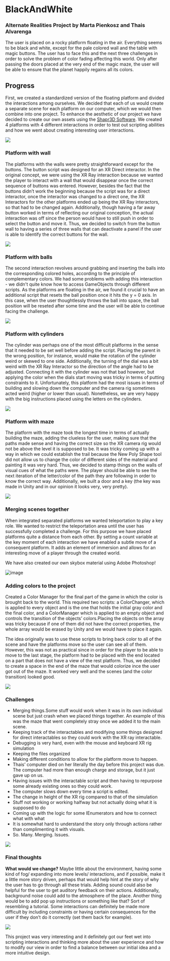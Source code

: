 # BlackAndWhite
### Alternate Realities Project by Marta Pienkosz and Thais Alvarenga

The user is placed on a rocky platform floating in the air. Everything seems to be black and white, except for the pale colored wall and the table with magic buttons. The user has to face this and the next three challenges in order to solve the problem of color fading affecting this world. Only after passing the doors placed at the very end of the magic maze, the user will  be able to ensure that the planet happily regains all its colors.


## Progress

First, we created a standardized version of the floating platform and divided the interactions among ourselves. We decided that each of us would create a separate scene for each platform on our computer, which we would then combine into one project. To enhance the aesthetic of our project we have decided to create our own assets using the [Shapr3D Software](https://www.shapr3d.com/). We created 4 platforms with 4 different interactions in order to test out scripting abilities and how we went about creating interesting user interactions.

![](images/p8.png)


### Platform with wall
The platforms with the walls were pretty straightforward except for the buttons. The button script was designed for an XR Direct interactor. In the original concept, we were using the XR Ray interaction because we wanted the player to interact with a wall that would disappear once the correct sequence of buttons was entered. However, besides the fact that the buttons didn’t work the beginning because the script was for a direct interactor, once the interactor was changed to a direct one, the XR Interactors for the other platforms ended up being the XR Ray interactors, so that had to be changed again. Additionally, though having a far away button worked in terms of reflecting our original conception, the actual interaction was off since the person would have to still push in order to select the button and move it. Thus, we decided to switch from the button wall to having a series of three walls that can deactivate a panel if the user is able to identify the correct buttons for the wall. 

![](images/p1.png)


### Platform with balls
The second interaction revolves around grabbing and inserting the balls into the corresponding colored holes, according to the principle of complementary colors. We had some problems with adding this interaction - we didn't quite know how to access GameObjects through different scripts. As the platforms are floating in the air, we found it crucial to have an additional script that resets the ball position once it hits the y = 0 axis. In this case, when the user thoughtlessly throws the ball into space, the ball position will be reseted after some time and the user will be able to continue facing the challenge.

![](images/p2.png)


### Platform with cylinders
The cylinder was perhaps one of the most difficult platforms in the sense that it needed to be set well before adding the script. Placing the parent in the wrong position, for instance, would make the rotation of the cylinder weird or skewed to one side. Additionally, the turning of the dial was a bit weird with the XR Ray Interactor so the direction of the angle had to be adjusted. Connecting it with the cylinder was not that bad however, but applying the color when the dials start moving was tricky in terms of putting constraints to it.  Unfortunately, this platform had the most issues in terms of building and slowing down the computer and the camera rig sometimes acted weird (higher or lower than usual). Nonetheless, we are very happy with the big instructions placed using the letters on the cylinders. 

![](images/p3.png)


### Platform with maze

The platform with the maze took the longest time in terms of actually building the maze, adding the clueless for the user, making sure that the paths made sense and having the correct size so the XR camera rig would not be above the level it is supposed to be. It was tricky coming up with a way in which we could establish the trail because the New Poly Shape tool did not allow us to change the color of different sides of the material and painting it was very hard. Thus, we decided to stamp things on the walls of visual cues of what the paths were. The player should be able to see the next iteration of the letter/color of the path they are following in order to know the correct way. Additionally, we built a door and a key (the key was made in Unity and in our opinion it looks very, very pretty).

![](images/p4.png)


### Merging scenes together
When integrated separated platforms we wanted teleportation to play a key role. We wanted to restrict the teleportation area until the user has successfully completed a challenge. For this purpose we have placed platforms quite a distance from each other. By setting a count variable at the key moment of each interaction we have enabled a subtle move of a consequent platform. It adds an element of immersion and allows for an interesting move of a player through the created world.

We have also created our own skybox material using Adobe Photoshop!

![image](https://user-images.githubusercontent.com/70956012/137117999-b18c50ea-b0a9-4522-b0a1-1e93659e5a0a.png)


### Adding colors to the project
Created a Color Manager for the final part of the game in which the color is brought back to the world. This required two scripts: a ColorChanger, which is applied to every object and is the one that holds the initial gray color and the final color, and a ColorManager which is applied to an empty object and controls the transition of the objects’ colors.Placing the objects on the array was tricky because if one of them did not have the correct properties, the whole array would be erased by Unity and we would have to place it again. 

The idea originally was to use these scripts to bring back color to all of the scene and have the platforms move so the user can see all of them. However, this was not as practical since in order for the player to be able to move to the last stage, the platform had to be placed with the end located on a part that does not have a view of the rest platform. Thus, we decided to create a space in the end of the maze that would colorize ince the user got out of the maze. It worked very well and the scenes (and the color transition) looked good. 

![](images/p9.png)

### Challenges
- Merging things.Some stuff would work when it was in its own individual scene but just crash when we placed things together. An example of this was the maze that went completely stray once we added it to the main scene. 
- Keeping track of the interactables and modifying some things designed for direct interactables so they could work with the XR ray interactable.
- Debugging is very hard, even with the mouse and keyboard XR rig simulation
- Keeping the files organized 
- Making different conditions to allow for the platform move to happen. 
- Thais’ computer died on her literally the day before this project was due. The computer had more than enough charge and storage, but it just gave up on us. 
- Having issues with the interactable script and then having to repurpose some already existing ones so they could work. 
- The computer slows down every time a script is edited. 
- The change in height of the XR rig compared to that of the simulation
- Stuff not working or working halfway but not actually doing what it is supposed to do
- Coming up with the logic for some IEnumerators and how to connect what with what 
- It is somewhat hard to understand the story only through actions rather than complimenting it with visuals. 
- So. Many. Merging. Issues. 

![](images/p6.png)


### Final thoughts
**What would we change?** Maybe little about the environment, having some kind of fog/ expanding into more levels/ interactions, and if possible, make it a little more story driven, perhaps that would help hint at the story of why the user has to go through all these trials. 
Adding sound could also be helpful for the user to get auditory feedback on their actions. Additionally, background noise could add to the atmosphere of the place. Another thing would be to add pop up instructions or something like that? Sort of resembling a tutorial. 
Some interactions can definitely be made more difficult by including constraints or having certain consequences for the user if they don’t do it correctly (set them back for example).

![](images/p7.png)

This project was very interesting and it definitely got our feet wet into scripting interactions and thinking more about the user experience and how to modify our view in order to find a balance between our initial idea and a more intuitive design.
